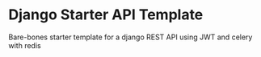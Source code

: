 # Django Starter API Template

Bare-bones starter template for a django REST API using JWT and celery with redis
